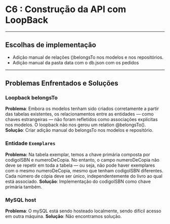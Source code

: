 # C6 : Construção da API com LoopBack
---
## Escolhas de implementação
- Adição manual de relações ()belongsTo nos modelos e nos repositórios.
- Adição manual da pasta data com o db.json com os pedidos
---
## Problemas Enfrentados e Soluções
### Loopback belongsTo
**Problema**: Embora os modelos tenham sido criados corretamente a partir das tabelas existentes, os relacionamentos entre as entidades — como chaves estrangeiras — não foram refletidos como associações explícitas nos modelos. O loopback não nos gerou um relation @belongsTo().
**Solução**: Criar adição manual do belongsTo nos modelos e repositório.
### Entidade `Exemplares`
**Problema:** Na tabela exemplar, temos a chave primária composta por codigoISBN e numeroDeCopia. No entanto, o campo numeroDeCopia não deve se repetir em toda a tabela — ou seja, não pode haver exemplares com o mesmo numeroDeCopia, mesmo que tenham codigoISBN diferentes. Cada número de cópia deve ser único, independentemente do livro ao qual está associado.
**Solução**: Implementação do codigoISBN como chave primária também.
### MySQL host
**Problema**: O mySQL está sendo hosteado localmente, sendo difícil acesso em outra máquina.
**Solução**: Não encontramos solução.



